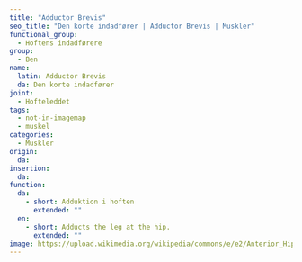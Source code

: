 ```yaml
---
title: "Adductor Brevis"
seo_title: "Den korte indadfører | Adductor Brevis | Muskler"
functional_group:
  - Hoftens indadførere
group:
  - Ben
name:
  latin: Adductor Brevis
  da: Den korte indadfører
joint:
  - Hofteleddet
tags:
  - not-in-imagemap
  - muskel
categories:
  - Muskler
origin:
  da:
insertion:
  da:
function:
  da:
    - short: Adduktion i hoften
      extended: ""
  en:
    - short: Adducts the leg at the hip.
      extended: ""
image: https://upload.wikimedia.org/wikipedia/commons/e/e2/Anterior_Hip_Muscles_2.PNG
---
```

